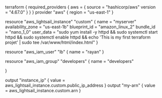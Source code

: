 terraform {
  required_providers {
    aws = {
      source = "hashicorp/aws"
      version = "4.67.0"
    }
  }
}
provider "aws" {
  region = "us-east-1"
}

resource "aws_lightsail_instance" "custom" {
  name              = "myserver"
  availability_zone = "us-east-1b"
  blueprint_id      = "amazon_linux_2"
  bundle_id         = "nano_1_0"
  user_data         = "sudo yum install -y httpd && sudo systemctl start httpd && sudo systemctl enable httpd && echo '<h>This is my first terraform projet</h1>' | sudo tee /var/www/html/index.html"
}

resource "aws_iam_user" "lb" {
  name = "rayan"
}

resource "aws_iam_group" "developers" {
  name = "developers"
  
}

output "instance_ip" {
  value = aws_lightsail_instance.custom.public_ip_address
}
output "my-arn" {
  value = aws_lightsail_instance.custom.arn
}